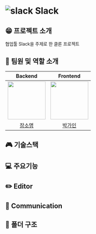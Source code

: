 # ![slack](https://user-images.githubusercontent.com/84880886/219424253-68a0686c-ffee-4897-91dd-cd4ff497453e.png) Slack

## 😁 프로젝트 소개

협업툴 Slack을 주제로 한 클론 프로젝트

## 👥 팀원 및 역할 소개


|                   Backend                    |                     Frontend                      |       
| :------------------------------------------: | :------------------------------------------------: |  
| <img src="https://avatars.githubusercontent.com/u/89640705?v=4" width="120" height="120"/> | <img src="https://user-images.githubusercontent.com/84880886/220782952-fb464c9c-6be8-4058-911b-ac0d2d0cdfee.jpeg" width="120" height="120"/>
|  [장소명](https://github.com/uuuouuo)      |  [박가인](https://github.com/PARKGAIN)  |
## 🎮 기술스택

## 💻 주요기능

## ✏️ Editor

## 🤝 Communication

## 📂 폴더 구조
